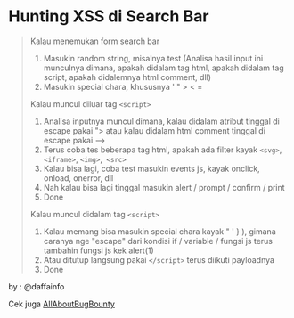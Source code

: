 # Hunting XSS di Search Bar

>Kalau menemukan form search bar
> 1. Masukin random string, misalnya test (Analisa hasil input ini munculnya dimana, apakah didalam tag html, apakah didalam tag script, apakah didalemnya html comment, dll) 
> 2. Masukin special chara, khususnya ' " > < = 
> 
> Kalau muncul diluar tag `<script>`
> 1. Analisa inputnya muncul dimana, kalau didalam atribut tinggal di escape pakai "> atau kalau didalam html comment tinggal di escape pakai —> 
> 2. Terus coba tes beberapa tag html, apakah ada filter kayak `<svg>`, `<iframe>`, `<img>`,` <src>` 
> 3. Kalau bisa lagi, coba test masukin events js, kayak onclick, onload, onerror, dll 
> 4. Nah kalau bisa lagi tinggal masukin alert / prompt / confirm / print
> 5. Done
>    
>  Kalau muncul didalam tag `<script>`
>  1. Kalau memang bisa masukin special chara kayak " ' } ), gimana caranya nge "escape" dari kondisi if / variable / fungsi js terus tambahin fungsi js kek alert(1) 
>  2. Atau ditutup langsung pakai `</script>` terus diikuti payloadnya 
>  3. Done


by : @daffainfo

Cek juga [AllAboutBugBounty](https://github.com/daffainfo/AllAboutBugBounty)
